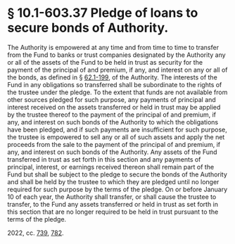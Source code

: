 # § 10.1-603.37 Pledge of loans to secure bonds of Authority.

<p>The Authority is empowered at any time and from time to time to transfer from the Fund to banks or trust companies designated by the Authority any or all of the assets of the Fund to be held in trust as security for the payment of the principal of and premium, if any, and interest on any or all of the bonds, as defined in § <a href='/vacode/62.1-199/'>62.1-199</a>, of the Authority. The interests of the Fund in any obligations so transferred shall be subordinate to the rights of the trustee under the pledge. To the extent that funds are not available from other sources pledged for such purpose, any payments of principal and interest received on the assets transferred or held in trust may be applied by the trustee thereof to the payment of the principal of and premium, if any, and interest on such bonds of the Authority to which the obligations have been pledged, and if such payments are insufficient for such purpose, the trustee is empowered to sell any or all of such assets and apply the net proceeds from the sale to the payment of the principal of and premium, if any, and interest on such bonds of the Authority. Any assets of the Fund transferred in trust as set forth in this section and any payments of principal, interest, or earnings received thereon shall remain part of the Fund but shall be subject to the pledge to secure the bonds of the Authority and shall be held by the trustee to which they are pledged until no longer required for such purpose by the terms of the pledge. On or before January 10 of each year, the Authority shall transfer, or shall cause the trustee to transfer, to the Fund any assets transferred or held in trust as set forth in this section that are no longer required to be held in trust pursuant to the terms of the pledge.</p><p>2022, cc. <a href='http://lis.virginia.gov/cgi-bin/legp604.exe?221+ful+CHAP0739'>739</a>, <a href='http://lis.virginia.gov/cgi-bin/legp604.exe?221+ful+CHAP0782'>782</a>.</p>